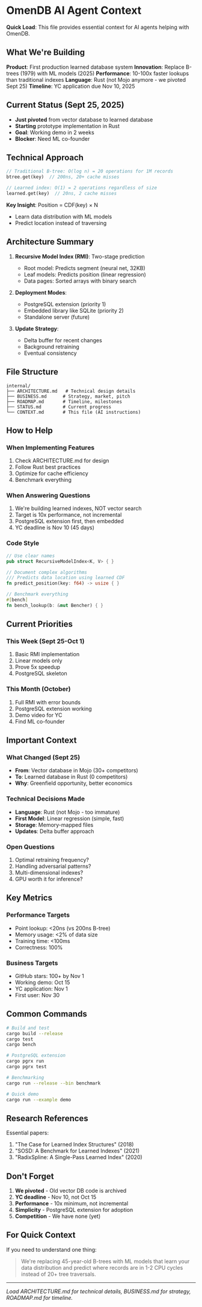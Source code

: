 # OmenDB AI Agent Context

**Quick Load**: This file provides essential context for AI agents helping with OmenDB.

## What We're Building

**Product**: First production learned database system
**Innovation**: Replace B-trees (1979) with ML models (2025)
**Performance**: 10-100x faster lookups than traditional indexes
**Language**: Rust (not Mojo anymore - we pivoted Sept 25)
**Timeline**: YC application due Nov 10, 2025

## Current Status (Sept 25, 2025)

- **Just pivoted** from vector database to learned database
- **Starting** prototype implementation in Rust
- **Goal**: Working demo in 2 weeks
- **Blocker**: Need ML co-founder

## Technical Approach

```rust
// Traditional B-tree: O(log n) = 20 operations for 1M records
btree.get(key)  // 200ns, 20+ cache misses

// Learned index: O(1) = 2 operations regardless of size
learned.get(key)  // 20ns, 2 cache misses
```

**Key Insight**: Position = CDF(key) × N
- Learn data distribution with ML models
- Predict location instead of traversing

## Architecture Summary

1. **Recursive Model Index (RMI)**: Two-stage prediction
   - Root model: Predicts segment (neural net, 32KB)
   - Leaf models: Predicts position (linear regression)
   - Data pages: Sorted arrays with binary search

2. **Deployment Modes**:
   - PostgreSQL extension (priority 1)
   - Embedded library like SQLite (priority 2)
   - Standalone server (future)

3. **Update Strategy**:
   - Delta buffer for recent changes
   - Background retraining
   - Eventual consistency

## File Structure

```
internal/
├── ARCHITECTURE.md   # Technical design details
├── BUSINESS.md      # Strategy, market, pitch
├── ROADMAP.md       # Timeline, milestones
├── STATUS.md        # Current progress
└── CONTEXT.md       # This file (AI instructions)
```

## How to Help

### When Implementing Features
1. Check ARCHITECTURE.md for design
2. Follow Rust best practices
3. Optimize for cache efficiency
4. Benchmark everything

### When Answering Questions
1. We're building learned indexes, NOT vector search
2. Target is 10x performance, not incremental
3. PostgreSQL extension first, then embedded
4. YC deadline is Nov 10 (45 days)

### Code Style
```rust
// Use clear names
pub struct RecursiveModelIndex<K, V> { }

// Document complex algorithms
/// Predicts data location using learned CDF
fn predict_position(key: f64) -> usize { }

// Benchmark everything
#[bench]
fn bench_lookup(b: &mut Bencher) { }
```

## Current Priorities

### This Week (Sept 25-Oct 1)
1. Basic RMI implementation
2. Linear models only
3. Prove 5x speedup
4. PostgreSQL skeleton

### This Month (October)
1. Full RMI with error bounds
2. PostgreSQL extension working
3. Demo video for YC
4. Find ML co-founder

## Important Context

### What Changed (Sept 25)
- **From**: Vector database in Mojo (30+ competitors)
- **To**: Learned database in Rust (0 competitors)
- **Why**: Greenfield opportunity, better economics

### Technical Decisions Made
- **Language**: Rust (not Mojo - too immature)
- **First Model**: Linear regression (simple, fast)
- **Storage**: Memory-mapped files
- **Updates**: Delta buffer approach

### Open Questions
1. Optimal retraining frequency?
2. Handling adversarial patterns?
3. Multi-dimensional indexes?
4. GPU worth it for inference?

## Key Metrics

### Performance Targets
- Point lookup: <20ns (vs 200ns B-tree)
- Memory usage: <2% of data size
- Training time: <100ms
- Correctness: 100%

### Business Targets
- GitHub stars: 100+ by Nov 1
- Working demo: Oct 15
- YC application: Nov 1
- First user: Nov 30

## Common Commands

```bash
# Build and test
cargo build --release
cargo test
cargo bench

# PostgreSQL extension
cargo pgrx run
cargo pgrx test

# Benchmarking
cargo run --release --bin benchmark

# Quick demo
cargo run --example demo
```

## Research References

Essential papers:
1. "The Case for Learned Index Structures" (2018)
2. "SOSD: A Benchmark for Learned Indexes" (2021)
3. "RadixSpline: A Single-Pass Learned Index" (2020)

## Don't Forget

1. **We pivoted** - Old vector DB code is archived
2. **YC deadline** - Nov 10, not Oct 15
3. **Performance** - 10x minimum, not incremental
4. **Simplicity** - PostgreSQL extension for adoption
5. **Competition** - We have none (yet)

## For Quick Context

If you need to understand one thing:
> We're replacing 45-year-old B-trees with ML models that learn your data distribution and predict where records are in 1-2 CPU cycles instead of 20+ tree traversals.

---

*Load ARCHITECTURE.md for technical details, BUSINESS.md for strategy, ROADMAP.md for timeline.*